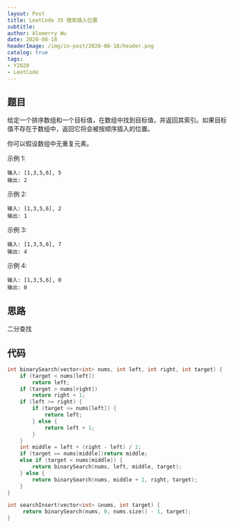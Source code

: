 ```yaml
---
layout: Post
title: LeetCode 35 搜索插入位置
subtitle: 
author: Alomerry Wu
date: 2020-08-18
headerImage: /img/in-post/2020-08-18/header.png
catalog: true
tags:
- Y2020
- LeetCode
---
```


<!-- Description. -->

<!-- more -->

## 题目 <Badge type="tip" text="easy" vertical="top" />

给定一个排序数组和一个目标值，在数组中找到目标值，并返回其索引。如果目标值不存在于数组中，返回它将会被按顺序插入的位置。

你可以假设数组中无重复元素。

示例 1:

```text
输入: [1,3,5,6], 5
输出: 2
```

示例 2:

```text
输入: [1,3,5,6], 2
输出: 1
```

示例 3:

```text
输入: [1,3,5,6], 7
输出: 4
```

示例 4:

```text
输入: [1,3,5,6], 0
输出: 0
```

## 思路

二分查找

## 代码

```cpp
int binarySearch(vector<int> nums, int left, int right, int target) {
    if (target < nums[left])
        return left;
    if (target > nums[right])
        return right + 1;
    if (left >= right) {
        if (target <= nums[left]) {
            return left;
        } else {
            return left + 1;
        }
    }
    int middle = left + (right - left) / 2;
    if (target == nums[middle])return middle;
    else if (target < nums[middle]) {
        return binarySearch(nums, left, middle, target);
    } else {
        return binarySearch(nums, middle + 1, right, target);
    }
}

int searchInsert(vector<int> &nums, int target) {
     return binarySearch(nums, 0, nums.size() - 1, target);
}
```